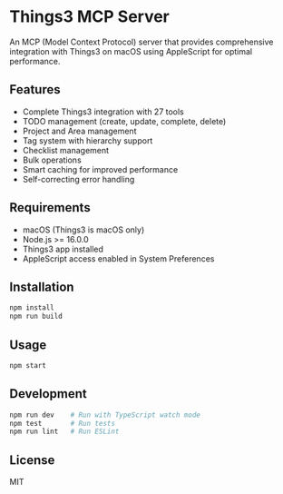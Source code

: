 # Things3 MCP Server

An MCP (Model Context Protocol) server that provides comprehensive integration with Things3 on macOS using AppleScript for optimal performance.

## Features

- Complete Things3 integration with 27 tools
- TODO management (create, update, complete, delete)
- Project and Area management
- Tag system with hierarchy support
- Checklist management
- Bulk operations
- Smart caching for improved performance
- Self-correcting error handling

## Requirements

- macOS (Things3 is macOS only)
- Node.js >= 16.0.0
- Things3 app installed
- AppleScript access enabled in System Preferences

## Installation

```bash
npm install
npm run build
```

## Usage

```bash
npm start
```

## Development

```bash
npm run dev    # Run with TypeScript watch mode
npm test       # Run tests
npm run lint   # Run ESLint
```

## License

MIT